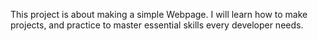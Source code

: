 This project is about making a simple Webpage. I will learn how to make projects, and practice to master essential skills every developer needs.
